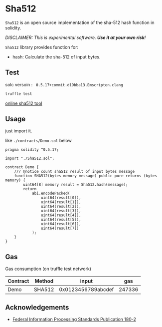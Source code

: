 # Sha512

`Sha512` is an open source implementation of the sha-512 hash function in solidity.

*DISCLAIMER: This is experimental software. **Use it at your own risk**!*

`Sha512` library provides function for:

+ hash: Calculate the sha-512 of input bytes.

## Test

solc versoin : ` 0.5.17+commit.d19bba13.Emscripten.clang`

```bash
truffle test
```

[online sha512 tool](https://emn178.github.io/online-tools/sha512.html)

## Usage

just import it. 

like `./contracts/Demo.sol` below

```solidity
pragma solidity ^0.5.17;

import "./Sha512.sol";

contract Demo {
    /// @notice count sha512 result of input bytes message
    function SHA512(bytes memory message) public pure returns (bytes memory) {
        uint64[8] memory result = Sha512.hash(message);
        return
            abi.encodePacked(
                uint64(result[0]),
                uint64(result[1]),
                uint64(result[2]),
                uint64(result[3]),
                uint64(result[4]),
                uint64(result[5]),
                uint64(result[6]),
                uint64(result[7])
            );
    }
}
```

## Gas

Gas consumption (on truffle test network)

| Contract | Method | input              | gas    |
| -------- | ------ | ------------------ | ------ |
| Demo     | SHA512 | 0x0123456789abcdef | 247336 |

## Acknowledgements

+ [Federal Information Processing Standards Publication 180-2](https://csrc.nist.gov/csrc/media/publications/fips/180/2/archive/2002-08-01/documents/fips180-2.pdf)
